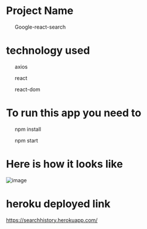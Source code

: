 <h1>Project Name</h1>
<ul> Google-react-search</ul>

<h1>technology used</h1>
<ul>axios</ul>
<ul>react</ul>
<ul>react-dom</ul>

<h1>To run this app you need to </h1>
<ul>npm install</ul>
<ul>npm start</ul>

<h1>Here is how it looks like</h1>

![image](https://user-images.githubusercontent.com/71658001/111731850-9173ea00-8831-11eb-8866-3d0beae5d2e0.png)

<h1>heroku deployed link </h1>

https://searchhistory.herokuapp.com/